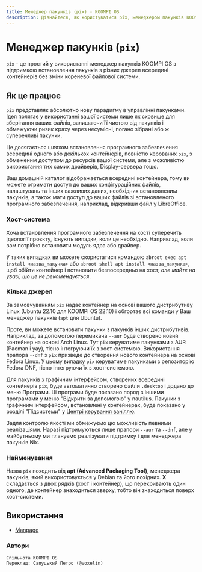 ```yaml
---
title: Менеджер пакунків (pix) - KOOMPI OS
description: Дізнайтеся, як користуватися pix, менеджером пакунків KOOMPI OS.
---
```


# Менеджер пакунків (`pix`)

`pix` - це простий у використанні менеджер пакунків KOOMPI OS з підтримкою встановлення пакунків з різних джерел всередині контейнерів без зміни кореневої файлової системи.

## Як це працює

`pix` представляє абсолютно нову парадигму в управлінні пакунками. Ідея полягає у використанні
вашої системи лише як сховище для зберігання ваших файлів, залишаючи її чистою від пакунків
і обмежуючи ризик краху через несумісні, погано зібрані або ж
суперечливі пакунки.

Це досягається шляхом встановлення програмного забезпечення всередині одного або декількох контейнерів, повністю керованих `pix`, з обмеженим доступом до ресурсів вашої системи, але з можливістю використання тих самих драйверів, Display-сервера тощо.

Ваш домашній каталог відображається всередині контейнера, тому ви можете отримати доступ до ваших
конфігураційних файлів, налаштувань та інших важливих даних, необхідних встановленим
пакунків, а також мати доступ до ваших файлів зі встановленого
програмного забезпечення, наприклад, відкривши файл у LibreOffice.

### Хост-система

Хоча встановлення програмного забезпечення на хості суперечить ідеології проєкту, існують випадки, коли це необхідно. Наприклад, коли вам потрібно
встановити модуль ядра або драйвер.

У таких випадках ви можете скористатися командою `abroot exec apt install <назва_пакунка>` або `abroot shell apt install <назва_пакунка>`, щоб обійти контейнер і встановити безпосередньо на хост, _але майте на увазі, що це не рекомендується_.

### Кілька джерел

За замовчуванням `pix` надає контейнер на основі вашого дистрибутиву Linux (Ubuntu
22.10 для KOOMPI OS 22.10) і обгортає всі команди у Ваш менеджер пакунків (`apt` для Ubuntu).

Проте, ви можете встановити пакунки з пакунків інших дистрибутивів. Наприклад, за допомогою перемикача `--aur` буде створено новий контейнер на основі Arch Linux. Тут `pix` керуватиме пакунками
з AUR (Pacman і yay), тісно інтегруючи їх з хост-системою. Використання прапора `--dnf` з `pix` призведе до створення нового контейнера на основі Fedora Linux. У цьому випадку `pix` керуватиме пакунками з репозиторію Fedora DNF, тісно інтегруючи їх з хост-системою.

Для пакунків з графічним інтерфейсом, створених всередині контейнерів `pix`, буде автоматично створено файли `.desktop` і додано до меню Програми. Ці програми буде показано поряд з іншими програмами у меню "Відкрити за допомогою" у nautilus. Пакунки з графічним інтерфейсом, встановлені у контейнерах, буде показано у розділі "Підсистеми" у [Центрі керування ваніллю](/docs/vanilla-control-center).

Задля контролю якості ми обмежуємо цю можливість певними реалізаціями. Наразі підтримуються лише прапори `--aur` та `--dnf`, але у майбутньому ми плануємо реалізувати підтримку і для менеджера пакунків Nix.

### Найменування

Назва `pix` походить від **apt (Advanced Packaging Tool)**, менеджера пакунків, який використовується у Debian та його похідних. **X** складається з двох рядків (хост і контейнер), що перекривають один одного, де контейнер знаходиться зверху, тобто він знаходиться поверх хост-системи.

## Використання

-   [Manpage](/docs/pix/manpage.uk)

### Автори
```text
Спільнота KOOMPI OS
Переклад: Сапуцький Петро (@voxelin)
```